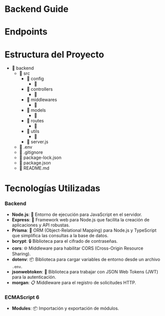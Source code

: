 # Backend Guide

# Endpoints

# Estructura del Proyecto

- 📁 backend
    - 📁 src
        - 📁 config
            - 📄 
        - 📁 controllers
            - 📄 
        - 📁 middlewares
            - 📄 
        - 📁 models
            - 📄 
        - 📁 routes
            - 📄 
        - 📁 utils
            - 📄 
        - 📄 server.js
    - 📄 .env
    - 📄 .gitignore
    - 📄 package-lock.json
    - 📄 package.json
    - 📄 README.md

# Tecnologías Utilizadas
### Backend
- **Node.js**: 🌟 Entorno de ejecución para JavaScript en el servidor.
- **Express**: 🚀 Framework web para Node.js que facilita la creación de aplicaciones y API robustas.
- **Prisma**: 🔗 ORM (Object-Relational Mapping) para Node.js y TypeScript que simplifica las consultas a la base de datos.
- **bcrypt**: 🔒 Biblioteca para el cifrado de contraseñas.
- **cors**: 🌐 Middleware para habilitar CORS (Cross-Origin Resource Sharing).
- **dotenv**: 📦 Biblioteca para cargar variables de entorno desde un archivo `.env`.
- **jsonwebtoken**: 🔑 Biblioteca para trabajar con JSON Web Tokens (JWT) para la autenticación.
- **morgan**: 📋 Middleware para el registro de solicitudes HTTP.
### ECMAScript 6
- **Modules**: 📦 Importación y exportación de módulos.
